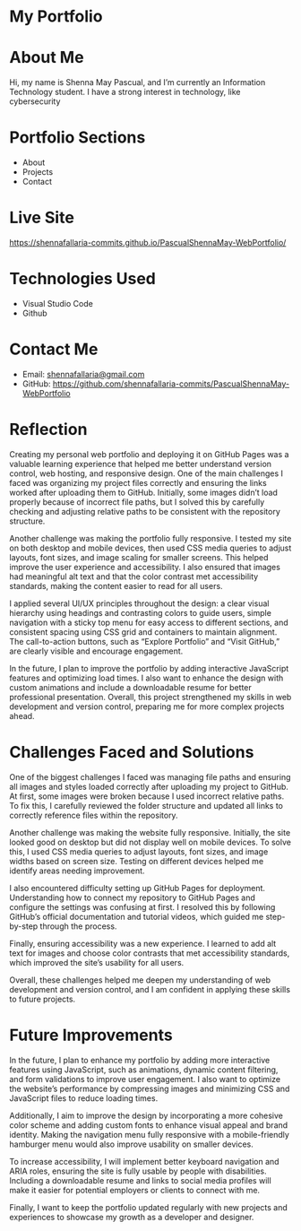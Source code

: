 # My Portfolio

# About Me
Hi, my name is Shenna May Pascual, and I’m currently an Information Technology student. I have a strong interest in technology, like cybersecurity

# Portfolio Sections
* About
* Projects
* Contact

# Live Site
https://shennafallaria-commits.github.io/PascualShennaMay-WebPortfolio/

# Technologies Used
* Visual Studio Code
* Github


# Contact Me
* Email: shennafallaria@gmail.com
* GitHub: https://github.com/shennafallaria-commits/PascualShennaMay-WebPortfolio

  
# Reflection
Creating my personal web portfolio and deploying it on GitHub Pages was a valuable learning experience that helped me better understand version control, web hosting, and responsive design. One of the main challenges I faced was organizing my project files correctly and ensuring the links worked after uploading them to GitHub. Initially, some images didn’t load properly because of incorrect file paths, but I solved this by carefully checking and adjusting relative paths to be consistent with the repository structure.

Another challenge was making the portfolio fully responsive. I tested my site on both desktop and mobile devices, then used CSS media queries to adjust layouts, font sizes, and image scaling for smaller screens. This helped improve the user experience and accessibility. I also ensured that images had meaningful alt text and that the color contrast met accessibility standards, making the content easier to read for all users.

I applied several UI/UX principles throughout the design: a clear visual hierarchy using headings and contrasting colors to guide users, simple navigation with a sticky top menu for easy access to different sections, and consistent spacing using CSS grid and containers to maintain alignment. The call-to-action buttons, such as “Explore Portfolio” and “Visit GitHub,” are clearly visible and encourage engagement.

In the future, I plan to improve the portfolio by adding interactive JavaScript features and optimizing load times. I also want to enhance the design with custom animations and include a downloadable resume for better professional presentation. Overall, this project strengthened my skills in web development and version control, preparing me for more complex projects ahead.



# Challenges Faced and Solutions
One of the biggest challenges I faced was managing file paths and ensuring all images and styles loaded correctly after uploading my project to GitHub. At first, some images were broken because I used incorrect relative paths. To fix this, I carefully reviewed the folder structure and updated all links to correctly reference files within the repository.

Another challenge was making the website fully responsive. Initially, the site looked good on desktop but did not display well on mobile devices. To solve this, I used CSS media queries to adjust layouts, font sizes, and image widths based on screen size. Testing on different devices helped me identify areas needing improvement.

I also encountered difficulty setting up GitHub Pages for deployment. Understanding how to connect my repository to GitHub Pages and configure the settings was confusing at first. I resolved this by following GitHub’s official documentation and tutorial videos, which guided me step-by-step through the process.

Finally, ensuring accessibility was a new experience. I learned to add alt text for images and choose color contrasts that met accessibility standards, which improved the site’s usability for all users.

Overall, these challenges helped me deepen my understanding of web development and version control, and I am confident in applying these skills to future projects.



# Future Improvements
In the future, I plan to enhance my portfolio by adding more interactive features using JavaScript, such as animations, dynamic content filtering, and form validations to improve user engagement. I also want to optimize the website’s performance by compressing images and minimizing CSS and JavaScript files to reduce loading times.

Additionally, I aim to improve the design by incorporating a more cohesive color scheme and adding custom fonts to enhance visual appeal and brand identity. Making the navigation menu fully responsive with a mobile-friendly hamburger menu would also improve usability on smaller devices.

To increase accessibility, I will implement better keyboard navigation and ARIA roles, ensuring the site is fully usable by people with disabilities. Including a downloadable resume and links to social media profiles will make it easier for potential employers or clients to connect with me.

Finally, I want to keep the portfolio updated regularly with new projects and experiences to showcase my growth as a developer and designer.

